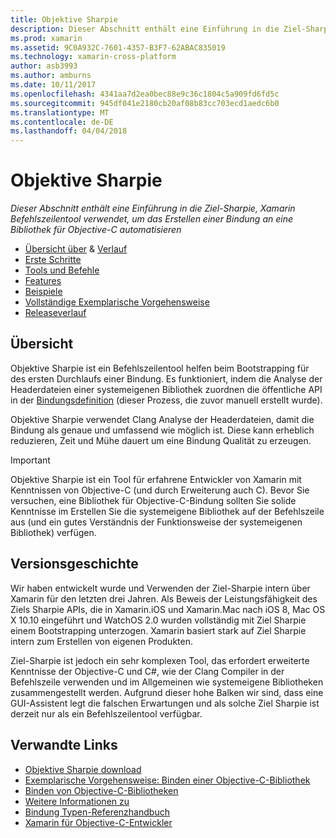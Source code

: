 ```yaml
---
title: Objektive Sharpie
description: Dieser Abschnitt enthält eine Einführung in die Ziel-Sharpie, Xamarin Befehlszeilentool verwendet, um das Erstellen einer Bindung an eine Bibliothek für Objective-C automatisieren
ms.prod: xamarin
ms.assetid: 9C0A932C-7601-4357-B3F7-62ABAC835019
ms.technology: xamarin-cross-platform
author: asb3993
ms.author: amburns
ms.date: 10/11/2017
ms.openlocfilehash: 4341aa7d2ea0bec88e9c36c1804c5a909fd6fd5c
ms.sourcegitcommit: 945df041e2180cb20af08b83cc703ecd1aedc6b0
ms.translationtype: MT
ms.contentlocale: de-DE
ms.lasthandoff: 04/04/2018
---
```

# <a name="objective-sharpie"></a>Objektive Sharpie

_Dieser Abschnitt enthält eine Einführung in die Ziel-Sharpie, Xamarin Befehlszeilentool verwendet, um das Erstellen einer Bindung an eine Bibliothek für Objective-C automatisieren_

- [Übersicht über](#overview) & [Verlauf](#history)
- [Erste Schritte](get-started.md)
- [Tools und Befehle](tools.md)
- [Features](platform/index.md)
- [Beispiele](examples/index.md)
- [Vollständige Exemplarische Vorgehensweise](~/ios/platform/binding-objective-c/walkthrough.md)
- [Releaseverlauf](releases.md)

## <a name="overview"></a>Übersicht

Objektive Sharpie ist ein Befehlszeilentool helfen beim Bootstrapping für des ersten Durchlaufs einer Bindung.
Es funktioniert, indem die Analyse der Headerdateien einer systemeigenen Bibliothek zuordnen die öffentliche API in der [Bindungsdefinition](~/cross-platform/macios/binding/objective-c-libraries.md#The_API_definition_file) (dieser Prozess, die zuvor manuell erstellt wurde).

Objektive Sharpie verwendet Clang Analyse der Headerdateien, damit die Bindung als genaue und umfassend wie möglich ist. Diese kann erheblich reduzieren, Zeit und Mühe dauert um eine Bindung Qualität zu erzeugen.

> [!IMPORTANT]
> Objektive Sharpie ist ein Tool für erfahrene Entwickler von Xamarin mit Kenntnissen von Objective-C (und durch Erweiterung auch C). Bevor Sie versuchen, eine Bibliothek für Objective-C-Bindung sollten Sie solide Kenntnisse im Erstellen Sie die systemeigene Bibliothek auf der Befehlszeile aus (und ein gutes Verständnis der Funktionsweise der systemeigenen Bibliothek) verfügen.

## <a name="history"></a>Versionsgeschichte

Wir haben entwickelt wurde und Verwenden der Ziel-Sharpie intern über Xamarin für den letzten drei Jahren. Als Beweis der Leistungsfähigkeit des Ziels Sharpie APIs, die in Xamarin.iOS und Xamarin.Mac nach iOS 8, Mac OS X 10.10 eingeführt und WatchOS 2.0 wurden vollständig mit Ziel Sharpie einem Bootstrapping unterzogen. Xamarin basiert stark auf Ziel Sharpie intern zum Erstellen von eigenen Produkten.

Ziel-Sharpie ist jedoch ein sehr komplexen Tool, das erfordert erweiterte Kenntnisse der Objective-C und C#, wie der Clang Compiler in der Befehlszeile verwenden und im Allgemeinen wie systemeigene Bibliotheken zusammengestellt werden. Aufgrund dieser hohe Balken wir sind, dass eine GUI-Assistent legt die falschen Erwartungen und als solche Ziel Sharpie ist derzeit nur als ein Befehlszeilentool verfügbar.

## <a name="related-links"></a>Verwandte Links

- [Objektive Sharpie download](https://dl.xamarin.com/objective-sharpie/ObjectiveSharpie.pkg)
- [Exemplarische Vorgehensweise: Binden einer Objective-C-Bibliothek](~/ios/platform/binding-objective-c/walkthrough.md)
- [Binden von Objective-C-Bibliotheken](~/cross-platform/macios/binding/objective-c-libraries.md)
- [Weitere Informationen zu](~/cross-platform/macios/binding/overview.md)
- [Bindung Typen-Referenzhandbuch](~/cross-platform/macios/binding/binding-types-reference.md)
- [Xamarin für Objective-C-Entwickler](~/ios/get-started/objective-c-developers/index.md)
